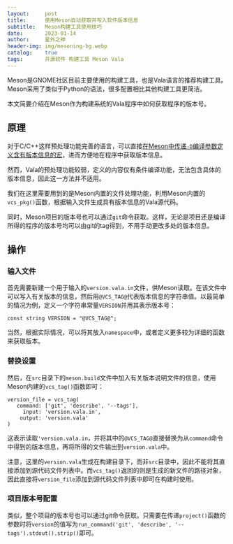 ```yaml
---
layout:     post
title:      使用Meson自动获取并写入软件版本信息
subtitle:   Meson构建工具使用技巧
date:       2023-01-14
author:     星外之神
header-img: img/mesoning-bg.webp
catalog:    true
tags:       开源软件 构建工具 Meson Vala
---
```


Meson是GNOME社区目前主要使用的构建工具，也是Vala语言的推荐构建工具。Meson采用了类似于Python的语法，很多配置相比其他构建工具更简洁。

本文简要介绍在Meson作为构建系统的Vala程序中如何获取程序的版本号。

## 原理

对于C/C++这样预处理功能完善的语言，可以直接[在Meson中传递`-D`编译参数定义含有版本信息的宏](https://github.com/mesonbuild/meson/issues/4144)，进而方便地在程序中获取版本信息。

然而，Vala的预处理功能较弱，定义的内容仅有条件编译功能，无法包含具体的版本信息，因此这一方法并不适用。

我们在这里需要用到的是Meson内置的文件处理功能，利用Meson内置的`vcs_pkg()`函数，根据输入文件生成具有版本信息的Vala源代码。

同时，Meson项目的版本号也可以通过`git`命令获取。这样，无论是项目还是编译所得的程序的版本号均可以由git的tag得到，不用手动更改多处的版本信息。

## 操作

### 输入文件

首先需要新建一个用于输入的`version.vala.in`文件，供Meson读取。在该文件中可以写入有关版本的信息，然后用`@VCS_TAG@`代表版本信息的字符串值。以最简单的情况为例，定义一个字符串常量`VERSION`并用其表示版本号：
```vala
const string VERSION = "@VCS_TAG@";
```

当然，根据实际情况，可以将其放入`namespace`中，或者定义更多较为详细的函数来获取版本。

### 替换设置

然后，在`src`目录下的`meson.build`文件中加入有关版本说明文件的信息，使用Meson内建的`vcs_tag()`函数即可：
```vala
version_file = vcs_tag(
   command: ['git', 'describe', '--tags'],
     input: 'version.vala.in',
    output: 'version.vala'
)
```

这表示读取`'version.vala.in`，并将其中的`@VCS_TAG@`直接替换为从`command`命令中得到的版本信息，再将所得的文件输出到`version.vala`中。

注意，这里的`version.vala`生成在构建目录下，而非`src`目录中，因此不能将其直接添加到源代码文件列表中。而`vcs_tag()`返回的则是生成的新文件的路径对象，因此直接将`version_file`添加到源代码文件列表中即可在构建时使用。

### 项目版本号配置

类似，整个项目的版本号也可以通过git命令获取。只需要在传递`project()`函数的参数时将`version`的值写为`run_command('git', 'describe', '--tags').stdout().strip()`即可。
